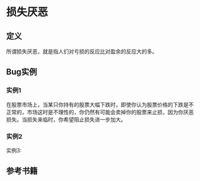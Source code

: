 # 损失厌恶


## 定义

所谓损失厌恶，就是指人们对亏损的反应比对盈余的反应大的多。


## Bug实例

### 实例1

在股票市场上，当某只你持有的股票大幅下跌时，即使你认为股票价格的下跌是不正常的，市场这时是不理性的，你仍然有可能会卖掉你的股票来止损，因为你厌恶损失。当损失来临时，你希望阻止损失进一步加大。

### 实例2


实例3:

## 参考书籍
